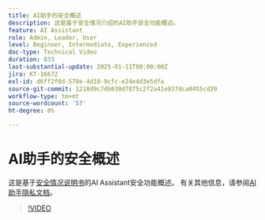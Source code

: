 ```yaml
---
title: AI助手的安全概述
description: 这是基于安全情况介绍的AI助手安全功能概述。
feature: AI Assistant
role: Admin, Leader, User
level: Beginner, Intermediate, Experienced
doc-type: Technical Video
duration: 833
last-substantial-update: 2025-01-11T00:00:00Z
jira: KT-16672
exl-id: d6ff2f0d-570e-4d18-9cfc-e24e4d3e5dfa
source-git-commit: 1218d9c7db030d7875c2f2a41e837dca0455cd39
workflow-type: tm+mt
source-wordcount: '57'
ht-degree: 0%

---
```



# AI助手的安全概述

这是基于<a href="https://www.adobe.com/content/dam/cc/en/trust-center/ungated/whitepapers/experience-cloud/adobe-ai-assistant-in-aep-security-fact-sheet.pdf">安全情况说明书</a>的AI Assistant安全功能概述。  有关其他信息，请参阅[AI助手隐私文档](https://experienceleague.adobe.com/en/docs/experience-platform/ai-assistant/privacy)。

>[!VIDEO](https://video.tv.adobe.com/v/3441066/?learn=on&enablevpops)

